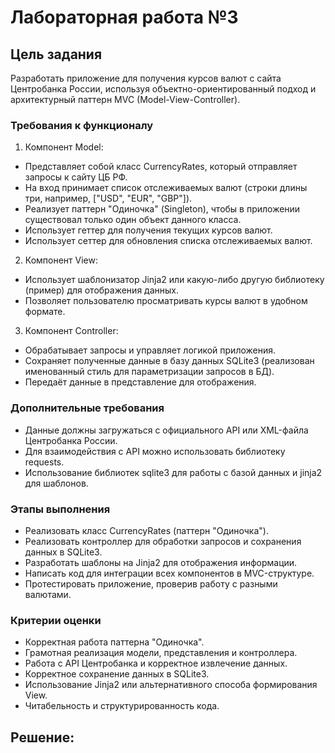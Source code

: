 # Лабораторная работа №3

## Цель задания
Разработать приложение для получения курсов валют с сайта Центробанка России, используя объектно-ориентированный подход и архитектурный паттерн MVC (Model-View-Controller).

### Требования к функционалу
1. Компонент Model:

* Представляет собой класс CurrencyRates, который отправляет запросы к сайту ЦБ РФ.
* На вход принимает список отслеживаемых валют (строки длины три, например, ["USD", "EUR", "GBP"]).
* Реализует паттерн "Одиночка" (Singleton), чтобы в приложении существовал только один объект данного класса.
* Использует геттер для получения текущих курсов валют.
* Использует сеттер для обновления списка отслеживаемых валют.

2. Компонент View:

* Использует шаблонизатор Jinja2 или какую-либо другую библиотеку (пример) для отображения данных.
* Позволяет пользователю просматривать курсы валют в удобном формате.

3. Компонент Controller:

* Обрабатывает запросы и управляет логикой приложения.
* Сохраняет полученные данные в базу данных SQLite3 (реализован именованный стиль для параметризации запросов в БД).
* Передаёт данные в представление для отображения.

### Дополнительные требования

* Данные должны загружаться с официального API или XML-файла Центробанка России.
* Для взаимодействия с API можно использовать библиотеку requests.
* Использование библиотек sqlite3 для работы с базой данных и jinja2 для шаблонов.

### Этапы выполнения

* Реализовать класс CurrencyRates (паттерн "Одиночка").
* Реализовать контроллер для обработки запросов и сохранения данных в SQLite3.
* Разработать шаблоны на Jinja2 для отображения информации.
* Написать код для интеграции всех компонентов в MVC-структуре.
* Протестировать приложение, проверив работу с разными валютами.

### Критерии оценки

* Корректная работа паттерна "Одиночка".
* Грамотная реализация модели, представления и контроллера.
* Работа с API Центробанка и корректное извлечение данных.
* Корректное сохранение данных в SQLite3.
* Использование Jinja2 или альтернативного способа формирования View.
* Читабельность и структурированность кода.

## Решение: